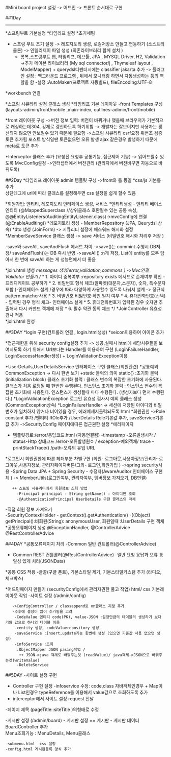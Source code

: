 #Mini board project
설정 -> 어드민 -> 프론트 순서대로 구현

##1Day
***
*스프링부트 기본설정 
*타임리프 설정 
*초기세팅 
- 스프링 부트 초기 설정
 -> 레포지토리 생성, 로컬저장소 만들고 연동하기 (소스트리 클론)
 -> 인텔리제이 파일 생성 (의존라이브러리 함께 설치 )
  - 롬복,스프링부트 웹, 타임리프, 데브툴, JPA , MYSQL Driver, H2, Validation
->추가 메이븐 라이브러리 (My sql connector/j , Thymeleaf layout , ModelMapper) + querydsl디펜더시에는 classifier jakarta 추가 
-> 플러그인 설정 : 백그라운드 프로그램 , 뒤에서 모니터링 하면서 자동생성하는 등의 역할을 함 
-설정 :AutoMaker(프로젝트 자동빌드), fileEncoding:UTF-8
   

*workbench 연결 

*스프링 시큐리티 설정 클래스 생성
*타임리프 기본 레이아웃 -front
Templates 구성 (layouts-adimin/front/mobile ,main-index, outlines-adimin/front/mobile)
  
*front 레이아웃 구성 
 ->버전 정보 입력: 버전이 바뀌거나 했을때 브라우저가 기본적으로 캐싱하는데304, 강제로 갱신하도록 하기위함 -> 개발자는 잘보이지만 사용자는 갱신되지 않으면 안보일수 있기 때문에 필요함 
 ->스프링 시큐리티 csrf요청 위변조 검증 토큰 추가됨 포스트 방식일땐 토큰없으면 오류 발생 ajax 같은경우 발생하기 때문에 meta로  토큰 추가 

*Interceptor 클래스 추가 (요청전 요청후 공통기능, 접근제어 기능)
-> 읽어드릴수 있도록 MvcConfig설정
 ->인터셉터에서 버전관리 (관리자에서 버전바꾸면 자동으로 바뀌도록)
 
 
 ##2Day
 *타임리프 레이아웃 admin 템플릿 구성
  ->front와 틀 동일
 *css/js 기본틀 추가  
 상단테그에 url에 따라 클래스를 설정해두면 css 설정을 쉽게 할수 있음 
 
 *회원가입: 엔티티, 레포지토리 인터페이스 생성, 서비스 
   *엔티티생성 - 엔티티 베이스 엔티티 (@MappedSuperclass //상위클래스 호환될수 있는 공통 속성, @@EntityListeners(AuditingEntityListener.class)->mvcConfig에 연결(@EnableAuditing))
   *레포지토리 생성 - MemberRepository (JPA, Qeurydsl 상속)
   *dto 생성 (JoinForm)
  -> 시큐리티 설정에 패스워드 해시화 설정  
   *MemberSaveService 클래스 생성 
     -> save 서비스 (비밀번호 해시화 처리후 저장 )
	 
  -save와 saveAll, saveAndFlush 메서드 차이
   ->save()는 commint 수행시 DB저장/ saveAndFlush()는 DB 즉시 반영
   ->saveAll() :n개 저장, List에 entity를 모두 담아서 한 번에 saveAll 하는 게 성능면에서 더 좋음
   
   *join.html 생성 
   *messages 생성(error,validation,commons ) ->Mvc연결
   *Validator 만들기
        /**
         * 1. 아이디 중복여부 :repository exists 메서드로 존재여부 확인 - 프리디케이트 공부하기
         * 2. 비밀번호 형식 체크(알파벳(대문자,소문자), 숫자, 특수문자 포함 )-인터페이스 설계 /경우에 따라 다양하게 사용할수 있도록 나눠서 설계
		     -> 정규식 pattern.matcher사용 
         * 3. 비밀번호 비밇번호 확인 일치 여부
         * 4. 휴대전화번호(선택) - 입력된 경우 형식 체크- 인터페이스 설계 
         * 5. 휴대전화번호가 입력된 경우 숫자만 추출해서 다시 커맨드 객체에 저장
         * 6. 필수 약관 동의 체크
         */
	*JoinController 유효성검사 적용 	 
	*join.html 완성 


##3DAY
*login 구현(컨트롤러 연결 , login.html생성)
*xeicon이용하여 아이콘 추가

*접근제한을 위해 security config설정 추가
-> 성공,실패시 html에 해당사유들을 보여지도록 하기 위해서 Url보다는 Handler를 이용하여 구현 (LoginFailureHandler, LoginSuccessHandler생성) + LoginValidationException이용

*UserDetails,UserDetailsService 인터페이스 구현 클래스(회원관련)
*공통예외 CommonException -> 다시 한번 보기
     +static 블럭의 의미 static{} :초기화 블럭(initialization block)
	 클래스 초기화 블럭 : 클래스 변수의 복잡한 초기화에 사용된다. 클래스가 처음 로딩될 때 한번만 수행된다.
     인스턴스 초기화 블럭 : 인스턴스 변수의 복잡한 초기화에 사용된다. 인스턴스가 생성될때 마다 수행된다. (생성자보다 먼저 수행된다.)
*LoginValidationException 로그인 유효성 검사시 예외 클래스 생성(CommonException상속)
 *LoginFailureHandler
 -> 세션에 저장된 아이디와 비밀번호가 일치하지 않거나 비어있을 경우, 에러메세지출력되도록 html 
 *회원권한
  ->Role constant 추가  /엔티티 ROle추가 /UserDetails Role기본값 추가, saveService기본값 추가 
  ->SecurityConfig 페이지에따른 접근권한 설정
 *에러페이지
 - 템플릿경로:/error/응답코드.html (자동연결됨)
  -timestamp -오류발생시각 / status-Http 상태코드 /error-오류발생원ㅇ / exception-예외객체/ trace -printStackTrace()
   /path-오류의 유입 URL
 
 *로그인시 회원권한에 따른 헤더부분 차별구현 (회원- 로그아웃,사용자정보/관리자-로그아웃,사용자정보, 관리자페이지버튼/그외- 로그인,회원가입 )
  ->spring security사용
   -Spring Data JPA + Spring Security - 수정자(AwareAuditor 인터페이스 구현체 )
       -> MemberUtils(로그인여부, 관리자여부, 멤버정보 가져오기, DB연결)
	   
	   ++ 스프링 시큐리티에서 회원정보 조회 방법
	     -Principal principal - String getName() : 아이디만 조회
 		 -@AuthenticationPrincipal UserDetails 구현 클래스의 객체
   -직접 회원 정보 가져오기  
     -SecurityContextHolder
	    - getContext().getAuthentication()
		 -((Object) getPrincipal():비회원(String): anonymousUser, 회원일때 :UserDetails 구현 객체 
*공통오류페이지 생성
 @ExceptionHandler, @ControllerAdvice @RestControllerAdvice
 
 ##4DAY
 *공통오류페이지 처리
 -Common 일반 컨트롤러(@ControllerAdvice)
 - Common REST 컨틀롤러(@RestControllerAdvice)
   -일반 요청 응답과 오류 통일성 있게 처리(JSONData) 
  
  *공통 CSS 적용
   -글꼴(구글 폰트), 기본스타일 제거, 기본스타일커스텀 추가 (라디오, 체크박스)

 *어드민페이지 만들기 (securityConfig에서 관리자권한 풀고 작업)
   html/ css 기본레이아웃 작업
    -사이트 설정 (/admin/config)
	
	   ->ConfigController / classappend로 on클래스 지정 추가
	   -추후에 설정이 많이 추가됨을 고려
	    -CodeValue 엔티티 code(PK), value-JSON :설정만큼의 테이블의 생성하기 보다 키와 값으로 하나의 테이블 이용
		->entity 생성, codeValuerepository 생성
		-saveService :insert,update기능 한번에 생성 (있으면 기존값 사용 없으면 생성)
		-infoService :조회
		 :ObjectMapper JSON pasing작업 /
		  ++ JSON->java 객체로 바꿔주는것 (readValue)/ java객체->JSON으로 바꿔주는것(writeValue)
		 -DeleteService 
		

	
##5DAY
 -사이트 설정 구현 
  - Controller 구현 설정 
   -infoservice 수정: code,class 자바객체인경우 + Map이나 List인경우 typeReference를 이용해서 value값으로 조회하도록 추가 
   - interceptor에서 사이트 설정 request 전달 
   
 -페이지 제목 (pageTitle::siteTitle )의형태로 수정 

 -게시판 설정 (/admin/board)	
    - 게시판 설정 == 게시판
	- 게시판 데이터 
	BoardController 추가  
	Menu조회기능 : MenuDetails, Menu클래스 
	
    -submenu.html  css 설정 
	-config.html 게시판등록 양식 추가 
